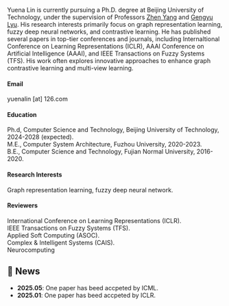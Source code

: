 

<!-- [![senli1073](https://img.shields.io/badge/senli1073-github-blue?logo=github)](https://github.com/senli1073) -->

Yuena Lin is currently pursuing a Ph.D. degree at Beijing University of Technology, under the supervision of Professors [Zhen Yang](https://cs.bjut.edu.cn/info/1407/2612.htm) and [Gengyu Lyu](https://gengyulyu.github.io/homepage/). His research interests primarily focus on graph representation learning, fuzzy deep neural networks, and contrastive learning. He has published several papers in top-tier conferences and journals, including Internaltional Conference on Learning Representations (ICLR), AAAI Conference on Artificial Intelligence (AAAI), and IEEE Transactions on Fuzzy Systems (TFS). His work often explores innovative approaches to enhance graph contrastive learning and multi-view learning.

#### Email
yuenalin [at] 126.com

#### Education
Ph.d, Computer Science and Technology, Beijing University of Technology, 2024-2028 (expected).\
M.E., Computer System Architecture, Fuzhou University, 2020-2023.\
B.E., Computer Science and Technology, Fujian Normal University, 2016-2020.

#### Research Interests
Graph representation learning, fuzzy deep neural network.

#### Reviewers
International Conference on Learning Representations (ICLR).\
IEEE Transactions on Fuzzy Systems (TFS).\
Applied Soft Computing (ASOC).\
Complex & Intelligent Systems (CAIS).\
Neurocomputing

## 📢 News
- **2025.05**: One paper has beed accpeted by ICML.
- **2025.01**: One paper has beed accpeted by ICLR.